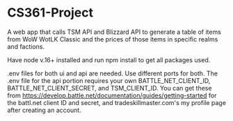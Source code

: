 # CS361-Project

A web app that calls TSM API and Blizzard API to generate a table of items from WoW WotLK Classic and the prices of those items in specific realms
and factions. 

Have node v.16+ installed and run npm install to get all packages used.

.env files for both ui and api are needed. Use different ports for both. The .env file for the api portion requires your own BATTLE_NET_CLIENT_ID,
BATTLE_NET_CLIENT_SECRET, and TSM_CLIENT_ID. You can get these from https://develop.battle.net/documentation/guides/getting-started for the battl.net client
ID and secret, and tradeskillmaster.com's my profile page after creating an account.
